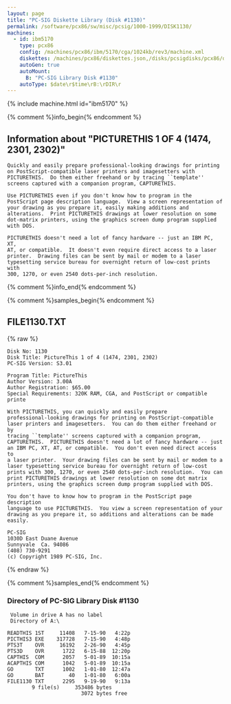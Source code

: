 ```yaml
---
layout: page
title: "PC-SIG Diskette Library (Disk #1130)"
permalink: /software/pcx86/sw/misc/pcsig/1000-1999/DISK1130/
machines:
  - id: ibm5170
    type: pcx86
    config: /machines/pcx86/ibm/5170/cga/1024kb/rev3/machine.xml
    diskettes: /machines/pcx86/diskettes.json,/disks/pcsigdisks/pcx86/diskettes.json
    autoGen: true
    autoMount:
      B: "PC-SIG Library Disk #1130"
    autoType: $date\r$time\rB:\rDIR\r
---
```


{% include machine.html id="ibm5170" %}

{% comment %}info_begin{% endcomment %}

## Information about "PICTURETHIS 1 OF 4 (1474, 2301, 2302)"

    Quickly and easily prepare professional-looking drawings for printing
    on PostScript-compatible laser printers and imagesetters with
    PICTURETHIS.  Do them either freehand or by tracing ``template''
    screens captured with a companion program, CAPTURETHIS.
    
    Use PICTURETHIS even if you don't know how to program in the
    PostScript page description language.  View a screen representation of
    your drawing as you prepare it, easily making additions and
    alterations.  Print PICTURETHIS drawings at lower resolution on some
    dot-matrix printers, using the graphics screen dump program supplied
    with DOS.
    
    PICTURETHIS doesn't need a lot of fancy hardware -- just an IBM PC, XT,
    AT, or compatible.  It doesn't even require direct access to a laser
    printer.  Drawing files can be sent by mail or modem to a laser
    typesetting service bureau for overnight return of low-cost prints with
    300, 1270, or even 2540 dots-per-inch resolution.
{% comment %}info_end{% endcomment %}

{% comment %}samples_begin{% endcomment %}

## FILE1130.TXT

{% raw %}
```
Disk No: 1130                                                           
Disk Title: PictureThis 1 of 4 (1474, 2301, 2302)                       
PC-SIG Version: S3.01                                                   
                                                                        
Program Title: PictureThis                                              
Author Version: 3.00A                                                   
Author Registration: $65.00                                             
Special Requirements: 320K RAM, CGA, and PostScript or compatible printe
                                                                        
With PICTURETHIS, you can quickly and easily prepare                    
professional-looking drawings for printing on PostScript-compatible     
laser printers and imagesetters.  You can do them either freehand or by 
tracing ``template'' screens captured with a companion program,         
CAPTURETHIS.  PICTURETHIS doesn't need a lot of fancy hardware -- just  
an IBM PC, XT, AT, or compatible.  You don't even need direct access to 
a laser printer.  Your drawing files can be sent by mail or modem to a  
laser typesetting service bureau for overnight return of low-cost       
prints with 300, 1270, or even 2540 dots-per-inch resolution.  You can  
print PICTURETHIS drawings at lower resolution on some dot matrix       
printers, using the graphics screen dump program supplied with DOS.     
                                                                        
You don't have to know how to program in the PostScript page description
language to use PICTURETHIS.  You view a screen representation of your  
drawing as you prepare it, so additions and alterations can be made     
easily.                                                                 
                                                                        
PC-SIG                                                                  
1030D East Duane Avenue                                                 
Sunnyvale  Ca. 94086                                                    
(408) 730-9291                                                          
(c) Copyright 1989 PC-SIG, Inc.                                         
```
{% endraw %}

{% comment %}samples_end{% endcomment %}

### Directory of PC-SIG Library Disk #1130

     Volume in drive A has no label
     Directory of A:\

    READTHIS 1ST     11408   7-15-90   4:22p
    PICTHIS3 EXE    317728   7-15-90   4:48p
    PTS3T    OVR     16192   2-26-90   4:45p
    PTS3D    OVR      1722   6-15-88  12:20p
    CAPTHIS  COM      2057   5-01-89  10:15a
    ACAPTHIS COM      1042   5-01-89  10:15a
    GO       TXT      1002   1-01-80  12:47a
    GO       BAT        40   1-01-80   6:00a
    FILE1130 TXT      2295   9-19-90   9:13a
            9 file(s)     353486 bytes
                            3072 bytes free
